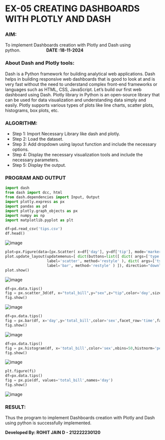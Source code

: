 # EX-05  CREATING DASHBOARDS WITH PLOTLY AND DASH
### AIM:
To implement Dashboards creation with Plotly and Dash using python.&emsp;&emsp;&emsp;&emsp;&emsp;&emsp;**DATE :18-11-2024**
### About Dash and Plotly tools:
Dash is a Python framework for building analytical web applications. Dash helps in building responsive web dashboards that is good to look at and is very fast without the need to understand complex front-end frameworks or languages such as HTML, CSS, JavaScript. Let’s build our first web dashboard using Dash.
Plotly library in Python is an open-source library that can be used for data visualization and understanding data simply and easily. Plotly supports various types of plots like line charts, scatter plots, histograms, box plots, etc.
### ALGORITHM:
- Step 1: Import Necessary Library like dash and plotly.
- Step 2: Load the dataset.
- Step 3: Add dropdown using layout function and include the necessary options.
- Step 4: Display the necessary visualization tools and include the necessary parameters.
- Step 5: Display the output.
### PROGRAM AND OUTPUT
```Python
import dash
from dash import dcc, html
from dash.dependencies import Input, Output
import plotly.express as px 
import pandas as pd
import plotly.graph_objects as px 
import numpy as np 
import matplotlib.pyplot as plt 
```

```Python
df=pd.read_csv('tips.csv')
df.head()
```
![image](https://github.com/user-attachments/assets/eab4366f-3712-48f5-b461-0fb01d54d29e)

```Python
plot=px.Figure(data=[px.Scatter( x=df['day'], y=df['tip'], mode='markers',) ])
plot.update_layout(updatemenus=[ dict(buttons=list([ dict( args=['type', 'scatter'], 
                   label='scatter', method='restyle' ), dict( args=['type', 'bar'], 
                   label='bar', method='restyle' ) ]), direction="down", ), ] )
plot.show()
```
![image](https://github.com/user-attachments/assets/4c8e17a2-3007-48e2-ac8f-0e536de8da13)

```Python
df=px.data.tips()
fig = px.scatter_3d(df, x="total_bill",y="sex",z="tip",color='day',size='total_bill',symbol='time')
fig.show()
```
![image](https://github.com/user-attachments/assets/562fde28-d527-40f5-8da5-eb09f76840f2)

```Python
df=px.data.tips()
fig = px.bar(df, x='day',y='total_bill',color='sex',facet_row='time',facet_col='sex')
fig.show()
```
![image](https://github.com/user-attachments/assets/0baa4c9c-9e21-4278-a6c7-d1bf35b1c5c7)

```Python
df=px.data.tips()
fig = px.histogram(df, x='total_bill',color='sex',nbins=50,histnorm='percent',barmode='overlay')
fig.show()
```
![image](https://github.com/user-attachments/assets/5c65e675-5505-49d9-a285-f82fdd67c8da)
```Python
plt.figure(fi)
df=px.data.tips()
fig = px.pie(df, values='total_bill',names='day')
fig.show()
```
![image](https://github.com/user-attachments/assets/c5ffd55d-85cc-4b1d-9030-85bfdab79ae0)

### RESULT:
Thus the program to implement Dashboards creation with Plotly and Dash using python is successfully implemented.

**Developed By: ROHIT JAIN D - 212222230120**

